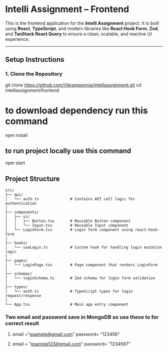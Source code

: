 # Intelli Assignment – Frontend

This is the frontend application for the **Intelli Assignment** project. It is built using **React**, **TypeScript**, and modern libraries like **React Hook Form**, **Zod**, and **TanStack React Query** to ensure a clean, scalable, and reactive UI experience.

---

##  Setup Instructions

### 1. Clone the Repository


git clone https://github.com/Vikrampoonia/intelliassignment.git
cd intelliassignment/frontend

# to download dependency run this command
npm install

## to run project locally use this command
npm start

## Project Structure
```
src/
├── api/
│   └── auth.ts              # Contains API call logic for authentication
│
├── components/
│   ├── ui/
│   │   ├── Button.tsx       # Reusable Button component
│   │   └── Input.tsx        # Reusable Input component
│   └── LoginForm.tsx        # Login form component using react-hook-form
│
├── hooks/
│   └── useLogin.ts          # Custom hook for handling login mutation logic
│
├── pages/
│   └── LoginPage.tsx        # Page component that renders LoginForm
│
├── schemas/
│   └── loginSchema.ts       # Zod schema for login form validation
│
├── types/
│   └── auth.ts              # TypeScript types for login request/response
│
└── App.tsx                  # Main app entry component
```


### Two email and password save in MongoDB so use these to for correct result
1.  email ="example@gmail.com"
    password= "123456"

2.  email = "example123@gmail.com"
    password= "1234567"

